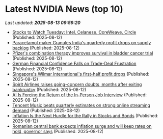 # Latest NVIDIA News (top 10)
_Last updated: **2025-08-13 09:59:20**_

- [Stocks to Watch Tuesday: Intel, Celanese, CoreWeave, Circle](https://biztoc.com/x/63b8c4b50a7fa326) (Published: 2025-08-12)
- [Paracetamol maker Granules India's quarterly profit drops on supply backlog](https://biztoc.com/x/39f26c6aaf9a3e02) (Published: 2025-08-12)
- [Pfizer's combination therapy improves survival in bladder cancer trial](https://biztoc.com/x/c6c50143feedc5cd) (Published: 2025-08-12)
- [German Financial Confidence Falls on Trade-Deal Frustration](https://biztoc.com/x/36c5c0df17a9db95) (Published: 2025-08-12)
- [Singapore's Wilmar International's first-half profit drops](https://biztoc.com/x/8ab767fc73c39cc9) (Published: 2025-08-12)
- [Spirit Airlines raises going-concern doubts, months after exiting bankruptcy](https://biztoc.com/x/d26b31d3e186780c) (Published: 2025-08-12)
- [AI Is Forcing the Return of the In-Person Job Interview](https://biztoc.com/x/5d8dc6e070def91f) (Published: 2025-08-12)
- [Tencent Music beats quarterly estimates on strong online streaming demand](https://biztoc.com/x/de93b6097924deac) (Published: 2025-08-12)
- [Inflation Is the Next Hurdle for the Rally in Stocks and Bonds](https://biztoc.com/x/c0f572e7715bade5) (Published: 2025-08-12)
- [Romanian central bank expects inflation surge and will keep rates on hold, governor says](https://biztoc.com/x/c4174060285c5912) (Published: 2025-08-12)
